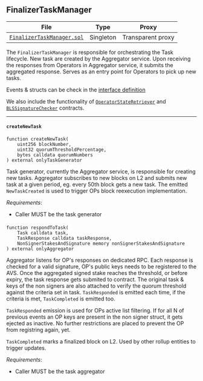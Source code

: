 ## FinalizerTaskManager

| File                                                          | Type      | Proxy             |
| ------------------------------------------------------------- | --------- | ----------------- |
| [`FinalizerTaskManager.sol`](../src/FinalizerTaskManager.sol) | Singleton | Transparent proxy |

The `FinalizerTaskManager` is responsible for orchestrating the Task lifecycle. New task are created
by the Aggregator service. Upon receiving the responses from Operators in Aggregator service, it
submits the aggregated response. Serves as an entry point for Operators to pick up new tasks.

Events & structs can be check in the [interface definition](../src/IFinalizerTaskManager.sol)

We also include the functionality of
[`OperatorStateRetriever`](../lib/eigenlayer-middleware/src/OperatorStateRetriever.sol) and
[`BLSSignatureChecker`](../lib/eigenlayer-middleware/docs/BLSSignatureChecker.md) contracts.

---

#### `createNewTask`

```solidity
function createNewTask(
    uint256 blockNumber,
    uint32 quorumThresholdPercentage,
    bytes calldata quorumNumbers
) external onlyTaskGenerator
```

Task generator, currently the Aggregator service, is responsible for creating new tasks. Aggregator
subscribes to new blocks on L2 and submits new task at a given period, eg. every 50th block gets a
new task. The emitted `NewTaskCreated` is used to trigger OPs block reexecution implementation.

_Requirements_:

- Caller MUST be the task generator

####

```solidity
function respondToTask(
    Task calldata task,
    TaskResponse calldata taskResponse,
    NonSignerStakesAndSignature memory nonSignerStakesAndSignature
) external onlyAggregator
```

Aggregator listens for OP's responses on dedicated RPC. Each response is checked for a valid
signature, OP's public keys needs to be registered to the AVS. Once the aggregated signed stake
reaches the threshold, or before expiry, the task response gets submited to contract. The original
task & keys of the non signers are also attached to verify the quorum threshold against the criteria
set in task. `TaskResponded` is emitted each time, if the criteria is met, `TaskCompleted` is
emitted too.

`TaskResponded` emission is used for OPs active list filtering. If for all N of previous events an
OP keys are present in the non signer struct, it gets ejected as inactive. No further restrictions
are placed to prevent the OP from registring again, yet.

`TaskCompleted` marks a finalized block on L2. Used by other rollup entities to trigger updates.

_Requirements_:

- Caller MUST be the task aggregator
